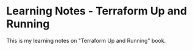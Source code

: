 # Learning Notes - Terraform Up and Running

This is my learning notes on "Terraform Up and Running" book.